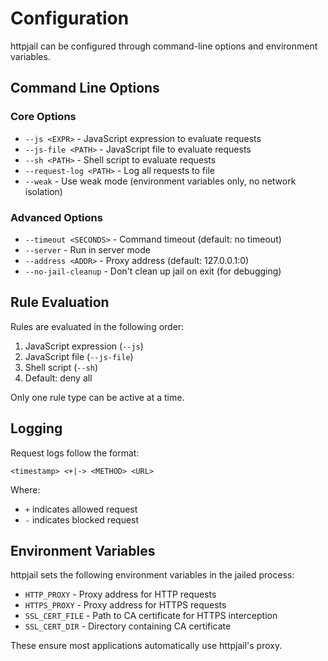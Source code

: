 # Configuration

httpjail can be configured through command-line options and environment variables.

## Command Line Options

### Core Options

- `--js <EXPR>` - JavaScript expression to evaluate requests
- `--js-file <PATH>` - JavaScript file to evaluate requests  
- `--sh <PATH>` - Shell script to evaluate requests
- `--request-log <PATH>` - Log all requests to file
- `--weak` - Use weak mode (environment variables only, no network isolation)

### Advanced Options

- `--timeout <SECONDS>` - Command timeout (default: no timeout)
- `--server` - Run in server mode
- `--address <ADDR>` - Proxy address (default: 127.0.0.1:0)
- `--no-jail-cleanup` - Don't clean up jail on exit (for debugging)

## Rule Evaluation

Rules are evaluated in the following order:
1. JavaScript expression (`--js`)
2. JavaScript file (`--js-file`)
3. Shell script (`--sh`)
4. Default: deny all

Only one rule type can be active at a time.

## Logging

Request logs follow the format:
```
<timestamp> <+|-> <METHOD> <URL>
```

Where:
- `+` indicates allowed request
- `-` indicates blocked request

## Environment Variables

httpjail sets the following environment variables in the jailed process:

- `HTTP_PROXY` - Proxy address for HTTP requests
- `HTTPS_PROXY` - Proxy address for HTTPS requests  
- `SSL_CERT_FILE` - Path to CA certificate for HTTPS interception
- `SSL_CERT_DIR` - Directory containing CA certificate

These ensure most applications automatically use httpjail's proxy.